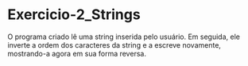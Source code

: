 # Exercicio-2_Strings
O programa criado lê uma string inserida pelo usuário. Em seguida, ele inverte a ordem dos caracteres da string e a escreve novamente, mostrando-a agora em sua forma reversa.
